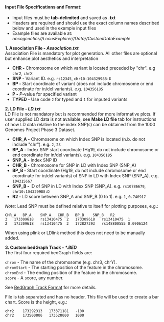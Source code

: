 #### Input File Specifications and Format:  
- Input files must be **tab-delimited** and saved as **.txt**
- Headers are required and should use the exact column names described below and used in the example input files
- Example files are available at: *oncogenetics//LocusExplorer//Data//CustomDataExample*  


**1. Association File - _Association.txt_**  
Association File is mandatory for plot generation. All other files are optional but enhance plot aesthetics and interpretation  
 - **CHR -** Chromosome on which variant is located preceded by "chr". e.g `chr2`, `chrX`
 - **SNP -** Variant ID. e.g. `rs12345`, `chr10:104329988:D` 
 - **BP	-** Start coordinate of variant (does not include chromosome or end coordinate for in/del variants). e.g. `104356185`
 - **P -** *P*-value for specified variant
 - **TYPED -** Use code `2` for typed and `1` for imputed variants

**2. LD File - _LD.txt_**  
LD File is not mandatory but is recommended for more informative plots. If user supplied LD data is not available, see **Make LD file** tab for instructions of how LD data relative to the index SNP(s) can be obtained from the 1000 Genomes Project Phase 3 Dataset.  
 - **CHR_A -** Chromosome on which Index SNP is located (n.b. do not include "chr"). e.g. `2`, `23`
 - **BP_A	-** Index SNP start coordinate (Hg19, do not include chromosome or end coordinate for in/del variants). e.g. `104356185`
 - **SNP_A -** Index SNP ID
 - **CHR_B -** Chromosome for SNP in LD with Index SNP (SNP_A)
 - **BP_B	-** Start coordinate (Hg19, do not include chromosome or end coordinate for in/del variants) of SNP in LD with Index SNP (SNP_A). e.g. `104315667`
 - **SNP_B -** ID of SNP in LD with Index SNP (SNP_A). e.g. `rs10786679`, `chr10:104329988:D` 
 - **R2 -** LD score between SNP_A and SNP_B (0 to 1). e.g. `1`, `0.740917`

*Note:* Lead SNP must be defined relative to itself for plotting purposes, e.g.:
```
CHR_A	BP_A	SNP_A	CHR_B	BP_B	SNP_B	R2
2	173309618	rs13410475	2	173309618	rs13410475	1
2	173309618	rs13410475	2	172827293	rs148800555	0.0906124
```
When using plink or LDlink method this does not need to be manually added.

**3. Custom bedGraph Track - _*.BED_**  
The first four required bedGraph fields are:

`chrom` - The name of the chromosome (e.g. chr3, chrY).  
`chromStart` - The starting position of the feature in the chromosome.    
`chromEnd` - The ending position of the feature in the chromosome.  
`score` - A score, any number.    

See [BedGraph Track Format](http://genome.ucsc.edu/goldenpath/help/bedgraph.html) for more details.

File is tab separated and has no header. This file will be used to create a bar chart. Score is the height, e.g.:

```
chr2	173292313	173371181	-100
chr2	173500000	173520000	1000
```

